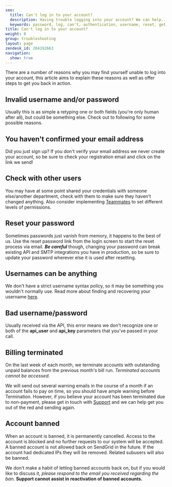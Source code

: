```yaml
---
seo:
  title: Can't log in to your account?
  description: Having trouble logging into your account? We can help...
  keywords: password, log, can't, authentication, username, reset, get, failed, user, invalid, account, deactivated, banned, in, terminated, bad username/password, name, won't, 535, 535 Authentication failed&#58; Bad username / password, login, access, denied
title: Can't log in to your account?
weight: 0
group: troubleshooting
layout: page
zendesk_id: 204192663
navigation:
  show: true
---
```


There are a number of reasons why you may find yourself unable to log into your account, this article aims to explain these reasons as well as offer steps to get you back in action.

## Invalid username and/or password
Usually this is as simple a retyping one or both fields (you're only human after all), but could be something else. Check out to following for some possible reasons.

## You haven't confirmed your email address
Did you just sign up? If you don't verify your email address we never create your account, so be sure to check your registration email and click on the link we send!

## Check with other users
You may have at some point shared your credentials with someone else/another department, check with them to make sure they haven't changed anything. Also consider implementing [Teammates]({{root_url}}/ui/account-and-settings/teammates/) to set different levels of permissions.


## Reset your password
Sometimes passwords just vanish from memory, it happens to the best of us. Use the reset password link from the login screen to start the reset process via email. **_Be careful_** though, changing your password can break existing API and SMTP integrations you have in production, so be sure to update your password wherever else it is used after resetting.

## Usernames can be anything
We don't have a strict username syntax policy, so it may be something you wouldn't normally use. Read more about finding and recovering your username [here]({{root_url}}/ui/account-and-settings/resetting-your-username-and-password/).

## Bad username/password
Usually received via the API, this error means we don't recognize one or both of the **api\_user** and **api\_key** parameters that you've passed in your call.

## Billing terminated
On the last week of each month, we terminate accounts with outstanding unpaid balances from the previous month's bill run. _Terminated accounts cannot be accessed._

We will send out several warning emails in the course of a month if an account fails to pay on time, so you should have ample warning before Termination. However, if you believe your account has been terminated due to non-payment, please get in touch with [Support](https://support.sendgrid.com) and we can help get you out of the red and sending again.

## Account banned
When an account is banned, it is permanently cancelled. Access to the account is blocked and no further requests to our system will be accepted. A banned account is not allowed back on SendGrid in the future. If the account had dedicated IPs they will be removed. Related subusers will also be banned.

We don't make a habit of letting banned accounts back on, but if you would like to discuss it, _please respond to the email you received regarding the ban._ **Support cannot assist in reactivation of banned accounts.**
